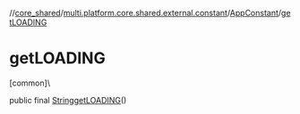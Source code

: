 //[core_shared](../../../index.md)/[multi.platform.core.shared.external.constant](../index.md)/[AppConstant](index.md)/[getLOADING](get-l-o-a-d-i-n-g.md)

# getLOADING

[common]\

public final [String](https://developer.android.com/reference/kotlin/java/lang/String.html)[getLOADING](get-l-o-a-d-i-n-g.md)()
